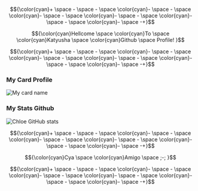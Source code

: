 $${\color{cyan}+ \space - \space - 
\space \color{cyan}- \space - 
\space \color{cyan}- \space - 
\space \color{cyan}- \space -
\space \color{cyan}- \space - 
\space \color{cyan}- \space -+}$$

$${\color{cyan}Hellcome \space \color{cyan}To \space \color{cyan}Katyusha \space
\color{cyan}Github \space Profile!
}$$

$${\color{cyan}+ \space - \space - 
\space \color{cyan}- \space - 
\space \color{cyan}- \space - 
\space \color{cyan}- \space -
\space \color{cyan}- \space - 
\space \color{cyan}- \space -+}$$

### My Card Profile
![My card name](https://cardivo.vercel.app/api?name=Katyusha&description=Hola,%20I'm%20Katyusha%20welcome%20you%20for%20visiting%20%F0%9F%91%8B&image=https://avatars.githubusercontent.com/u/156493057?s=400&u=214a45ba0da6db16e805aa010456664b3f7d21ce&v=4&backgroundColor=%23ecf0f1&instagram=Zuck&github=chloethesis&pattern=leaf&colorPattern=%23eaeaea)

### My Stats Github
![Chloe GitHub stats](https://github-readme-stats.vercel.app/api?username=chloethesis&theme=aura&show_icons=true)

$${\color{cyan}+ \space - \space - 
\space \color{cyan}- \space - 
\space \color{cyan}- \space - 
\space \color{cyan}- \space -
\space \color{cyan}- \space - 
\space \color{cyan}- \space -+}$$

$${\color{cyan}Cya \space \color{cyan}Amigo \space ;-;
}$$

$${\color{cyan}+ \space - \space - 
\space \color{cyan}- \space - 
\space \color{cyan}- \space - 
\space \color{cyan}- \space -
\space \color{cyan}- \space - 
\space \color{cyan}- \space -+}$$
